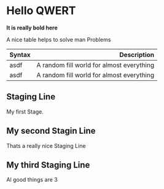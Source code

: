 # Hello QWERT

**It is really bold here**

A nice table helps to solve man Problems

|Syntax|Description|
|:-----|----------:|
|asdf| A random fill world for almost everything|
|asdf| A random fill world for almost everything|

## Staging Line

My first Stage.


## My second Stagin Line

Thats a really nice Staging Line


## My third Staging Line

Al good things are 3
